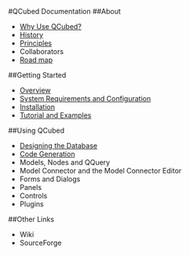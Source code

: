 #QCubed Documentation
##About
* [Why Use QCubed?](about/WhyUse.md)
* [History](about/History.md)
* [Principles](about/Principles.md)
* Collaborators
* [Road map](about/Roadmap.md)

##Getting Started
* [Overview](Overview.md)
* [System Requirements and Configuration](System.md)
* [Installation](../INSTALL.md)
* [Tutorial and Examples](http://qcu.be/examples/index.php)

##Using QCubed
* [Designing the Database](using/Database.md)
* [Code Generation](using/Codegen.md)
* Models, Nodes and QQuery
* Model Connector and the Model Connector Editor
* Forms and Dialogs
* Panels
* Controls
* Plugins

##Other Links
* Wiki
* SourceForge
[]()